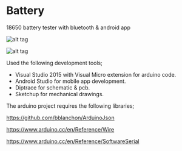 # Battery

18650 battery tester with bluetooth & android app

![alt tag](https://farrelltonsolar.files.wordpress.com/2015/03/sunset.jpg)

![alt tag](https://github.com/graham22/SkyeTracker/blob/master/Pictures/V8%20Circuit.png)

Used the following development tools;

<ul>
  <li>Visual Studio 2015 with Visual Micro extension for arduino code.</li>
  <li>Android Studio for mobile app development.</li>
  <li>Diptrace for schematic & pcb.</li>
  <li>Sketchup for mechanical drawings.</li>
</ul>

The arduino project requires the following libraries;

  https://github.com/bblanchon/ArduinoJson

  https://www.arduino.cc/en/Reference/Wire

  https://www.arduino.cc/en/Reference/SoftwareSerial

